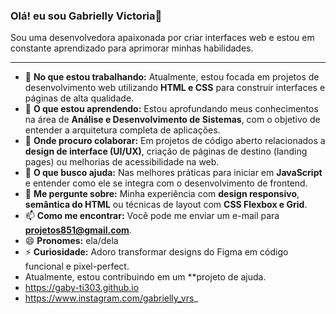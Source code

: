 ### Olá!  eu sou Gabrielly Victoria👋

Sou uma desenvolvedora apaixonada por criar interfaces web e estou em constante aprendizado para aprimorar minhas habilidades.

---

* 🔭 **No que estou trabalhando:** Atualmente, estou focada em projetos de desenvolvimento web utilizando **HTML e CSS** para construir interfaces e páginas de alta qualidade.
* 🌱 **O que estou aprendendo:** Estou aprofundando meus conhecimentos na área de **Análise e Desenvolvimento de Sistemas**, com o objetivo de entender a arquitetura completa de aplicações.
* 👯 **Onde procuro colaborar:** Em projetos de código aberto relacionados a **design de interface (UI/UX)**, criação de páginas de destino (landing pages) ou melhorias de acessibilidade na web.
* 🤔 **O que busco ajuda:** Nas melhores práticas para iniciar em **JavaScript** e entender como ele se integra com o desenvolvimento de frontend.
* 💬 **Me pergunte sobre:** Minha experiência com **design responsivo**, **semântica do HTML** ou técnicas de layout com **CSS Flexbox e Grid**.
* 📫 **Como me encontrar:** Você pode me enviar um e-mail para **projetos851@gmail.com**.
* 😄 **Pronomes:** ela/dela
* ⚡ **Curiosidade:** Adoro transformar designs do Figma em código funcional e pixel-perfect.
* Atualmente, estou contribuindo em um **projeto de ajuda.
* https://gaby-ti303.github.io
* https://www.instagram.com/gabrielly_vrs_
